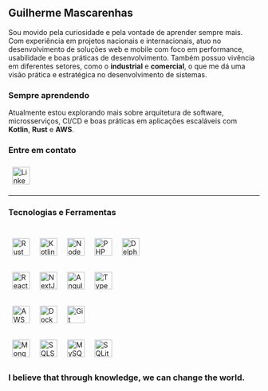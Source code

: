 ## Guilherme Mascarenhas

Sou movido pela curiosidade e pela vontade de aprender sempre mais.  
Com experiência em projetos nacionais e internacionais, atuo no desenvolvimento de soluções web e mobile com foco em performance, usabilidade e boas práticas de desenvolvimento.
Também possuo vivência em diferentes setores, como o **industrial** e **comercial**, o que me dá uma visão prática e estratégica no desenvolvimento de sistemas.

### Sempre aprendendo

Atualmente estou explorando mais sobre arquitetura de software, microsserviços, CI/CD e boas práticas em aplicações escaláveis com **Kotlin**, **Rust** e **AWS**.

### Entre em contato

<a href="https://www.linkedin.com/in/guilherme-smascarenhas" target="_blank" rel="noopener noreferrer">
  <img 
    src="https://img.shields.io/badge/-LinkedIn-0A66C2?style=flat&logo=linkedin&logoColor=white" 
    alt="LinkedIn" 
    style="height: 35px; margin: 8px;" 
  />
</a>

---

### Tecnologias e Ferramentas

<div style="display: inline_block"><br/>
  
  <img style="margin: 8px; height: 35px; pointer-events: none;" align='center' alt='Rust' src='https://img.shields.io/badge/-Rust-000000?style=flat&logo=rust&logoColor=white'/>
  <img style="margin: 8px; height: 35px; pointer-events: none;" align='center' alt='Kotlin' src='https://img.shields.io/badge/-Kotlin-7F52FF?style=flat&logo=kotlin&logoColor=white'/>
  <img style="margin: 8px; height: 35px; pointer-events: none;" align='center' alt='NodeJs' src='https://img.shields.io/badge/-Node.js-339933?style=flat&logo=node.js&logoColor=white'/>
  <img style="margin: 8px; height: 35px; pointer-events: none;" align='center' alt='PHP' src='https://img.shields.io/badge/-PHP-777BB4?style=flat&logo=php&logoColor=white'/>
  <img style="margin: 8px; height: 35px; pointer-events: none;" align='center' alt='Delphi' src='https://img.shields.io/badge/-Delphi-B22222?style=flat'/>
  <br/><br/>
  <img style="margin: 8px; height: 35px; pointer-events: none;" align='center' alt='React' src='https://img.shields.io/badge/-React-61DAFB?style=flat&logo=react&logoColor=white'/>
  <img style="margin: 8px; height: 35px; pointer-events: none;" align='center' alt='NextJs' src='https://img.shields.io/badge/-Next.js-000000?style=flat&logo=next.js'/>
  <img style="margin: 8px; height: 35px; pointer-events: none;" align='center' alt='Angular' src='https://img.shields.io/badge/-Angular-DD0031?style=flat&logo=angular&logoColor=white'/>
  <img style="margin: 8px; height: 35px; pointer-events: none;" align='center' alt='TypeScript' src='https://img.shields.io/badge/-TypeScript-3178C6?style=flat&logo=typescript&logoColor=white'/>
  <br/><br/>
  <img style="margin: 8px; height: 35px; pointer-events: none;" align='center' alt='AWS' src='https://img.shields.io/badge/-AWS-232F3E?style=flat&logo=amazon-aws'/>
  <img style="margin: 8px; height: 35px; pointer-events: none;" align='center' alt='Docker' src='https://img.shields.io/badge/-Docker-2496ED?style=flat&logo=docker&logoColor=white'/>
  <img style="margin: 8px; height: 35px; pointer-events: none;" align='center' alt='Git' src='https://img.shields.io/badge/-Git-F05032?style=flat&logo=git&logoColor=white'/>
  <br/><br/>
  <img style="margin: 8px; height: 35px; pointer-events: none;" align='center' alt='MongoDB' src='https://img.shields.io/badge/-MongoDB-47A248?style=flat&logo=mongodb&logoColor=white'/>
  <img style="margin: 8px; height: 35px; pointer-events: none;" align='center' alt='SQLServer' src='https://img.shields.io/badge/-SQL_Server-CC2927?style=flat&logo=microsoft-sql-server&logoColor=white'/>
  <img style="margin: 8px; height: 35px; pointer-events: none;" align='center' alt='MySQL' src='https://img.shields.io/badge/-MySQL-4479A1?style=flat&logo=mysql&logoColor=white'/>
  <img style="margin: 8px; height: 35px; pointer-events: none;" align='center' alt='SQLite' src='https://img.shields.io/badge/-SQLite-003B57?style=flat&logo=sqlite&logoColor=white'/>
  
</div>

### I believe that through knowledge, we can change the world.

